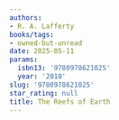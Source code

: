 ```yaml
---
authors:
- R. A. Lafferty
books/tags:
- owned-but-unread
date: 2025-05-11
params:
  isbn13: '9780978621025'
  year: '2018'
slug: '9780978621025'
star_rating: null
title: The Reefs of Earth
---
```


<!--more-->